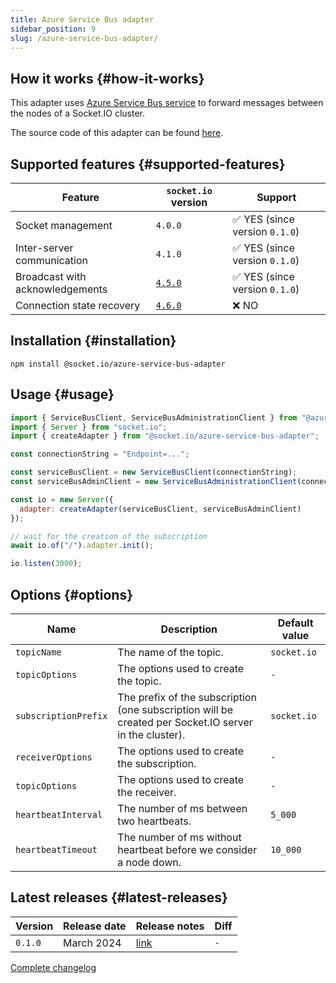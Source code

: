 ```yaml
---
title: Azure Service Bus adapter
sidebar_position: 9
slug: /azure-service-bus-adapter/
---
```


## How it works {#how-it-works}

This adapter uses [Azure Service Bus service](https://learn.microsoft.com/en-us/azure/service-bus-messaging) to forward messages between the nodes of a Socket.IO cluster.

The source code of this adapter can be found [here](https://github.com/socketio/socket.io-azure-service-bus-adapter).

## Supported features {#supported-features}

| Feature                         | `socket.io` version                 | Support                                        |
|---------------------------------|-------------------------------------|------------------------------------------------|
| Socket management               | `4.0.0`                             | :white_check_mark: YES (since version `0.1.0`) |
| Inter-server communication      | `4.1.0`                             | :white_check_mark: YES (since version `0.1.0`) |
| Broadcast with acknowledgements | [`4.5.0`](../../changelog/4.5.0.md) | :white_check_mark: YES (since version `0.1.0`) |
| Connection state recovery       | [`4.6.0`](../../changelog/4.6.0.md) | :x: NO                                         |

## Installation {#installation}

```
npm install @socket.io/azure-service-bus-adapter
```

## Usage {#usage}

```js
import { ServiceBusClient, ServiceBusAdministrationClient } from "@azure/service-bus";
import { Server } from "socket.io";
import { createAdapter } from "@socket.io/azure-service-bus-adapter";

const connectionString = "Endpoint=...";

const serviceBusClient = new ServiceBusClient(connectionString);
const serviceBusAdminClient = new ServiceBusAdministrationClient(connectionString);

const io = new Server({
  adapter: createAdapter(serviceBusClient, serviceBusAdminClient)
});

// wait for the creation of the subscription
await io.of("/").adapter.init();

io.listen(3000);
```

## Options {#options}

| Name                 | Description                                                                                            | Default value |
|----------------------|--------------------------------------------------------------------------------------------------------|---------------|
| `topicName`          | The name of the topic.                                                                                 | `socket.io`   |
| `topicOptions`       | The options used to create the topic.                                                                  | `-`           |
| `subscriptionPrefix` | The prefix of the subscription (one subscription will be created per Socket.IO server in the cluster). | `socket.io`   |
| `receiverOptions`    | The options used to create the subscription.                                                           | `-`           |
| `topicOptions`       | The options used to create the receiver.                                                               | `-`           |
| `heartbeatInterval`  | The number of ms between two heartbeats.                                                               | `5_000`       |
| `heartbeatTimeout`   | The number of ms without heartbeat before we consider a node down.                                     | `10_000`      |

## Latest releases {#latest-releases}

| Version | Release date | Release notes                                                                              | Diff |
|---------|--------------|--------------------------------------------------------------------------------------------|------|
| `0.1.0` | March 2024   | [link](https://github.com/socketio/socket.io-azure-service-bus-adapter/releases/tag/0.1.0) | `-`  |

[Complete changelog](https://github.com/socketio/socket.io-azure-service-bus-adapter/blob/main/CHANGELOG.md)
